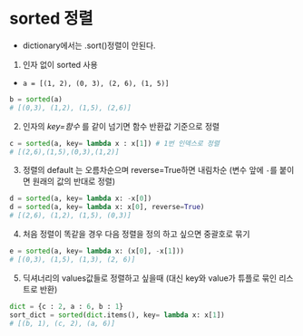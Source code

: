 # sorted 정렬
- dictionary에서는 .sort()정렬이 안된다.
1. 인자 없이 sorted 사용
- `a = [(1, 2), (0, 3), (2, 6), (1, 5)]`
```python
b = sorted(a)
# [(0,3), (1,2), (1,5), (2,6)]
```

2. 인자의 *key=함수* 를 같이 넘기면 함수 반환값 기준으로 정렬
```python
c = sorted(a, key= lambda x : x[1]) # 1번 인덱스로 정렬
# [(2,6),(1,5),(0,3),(1,2)]
```

3. 정렬의 default 는 오름차순으며 reverse=True하면 내림차순 (변수 앞에 `-`를 붙이면 원래의 값의 반대로 정렬)
```python
d = sorted(a, key= lambda x: -x[0])
d = sorted(a, key= lambda x: x[0], reverse=True)
# [(2,6), (1,2), (1,5), (0,3)]
```

4. 처음 정렬이 똑같을 경우 다음 정렬을 정의 하고 싶으면 중괄호로 묶기
```python
e = sorted(a, key= lambda x: (x[0], -x[1]))
# [(0,3), (1,5), (1,3), (2, 6)]
```

5. 딕셔너리의 values값들로 정렬하고 싶을때 (대신 key와 value가 튜플로 묶인 리스트로 반환)
```python
dict = {c : 2, a : 6, b : 1}
sort_dict = sorted(dict.items(), key= lambda x: x[1])
# [(b, 1), (c, 2), (a, 6)]
```
